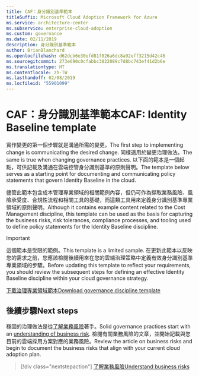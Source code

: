 ```yaml
---
title: CAF：身分識別基準範本
titleSuffix: Microsoft Cloud Adoption Framework for Azure
ms.service: architecture-center
ms.subservice: enterprise-cloud-adoption
ms.custom: governance
ms.date: 02/11/2019
description: 身分識別基準範本
author: BrianBlanchard
ms.openlocfilehash: d62dcb6e30efd81f026a6dc8a92eff3215d42c46
ms.sourcegitcommit: 273e690c0cfabbc3822089c7d8bc743ef41d2b6e
ms.translationtype: HT
ms.contentlocale: zh-TW
ms.lasthandoff: 02/08/2019
ms.locfileid: "55901099"
---
```

# <a name="caf-identity-baseline-template"></a><span data-ttu-id="1259e-103">CAF：身分識別基準範本</span><span class="sxs-lookup"><span data-stu-id="1259e-103">CAF: Identity Baseline template</span></span>

<span data-ttu-id="1259e-104">實作變更的第一個步驟就是溝通所需的變更。</span><span class="sxs-lookup"><span data-stu-id="1259e-104">The first step to implementing change is communicating the desired change.</span></span> <span data-ttu-id="1259e-105">同樣適用於變更治理做法。</span><span class="sxs-lookup"><span data-stu-id="1259e-105">The same is true when changing governance practices.</span></span> <span data-ttu-id="1259e-106">以下面的範本是一個起點，可供記載及溝通在雲端控管身分識別基準的原則聲明。</span><span class="sxs-lookup"><span data-stu-id="1259e-106">The template below serves as a starting point for documenting and communicating policy statements that govern Identity Baseline in the cloud.</span></span>  

<span data-ttu-id="1259e-107">儘管此範本包含成本管理專業領域的相關範例內容，但仍可作為擷取業務風險、風險承受度、合規性流程和相關工具的基礎，而這類工具用來定義身分識別基準專業領域的原則聲明。</span><span class="sxs-lookup"><span data-stu-id="1259e-107">Although it contains example content related to the Cost Management discipline, this template can be used as the basis for capturing the business risks, risk tolerances, compliance processes, and tooling used to define policy statements for the Identity Baseline discipline.</span></span>

> [!IMPORTANT]
> <span data-ttu-id="1259e-108">這個範本是受限的範例。</span><span class="sxs-lookup"><span data-stu-id="1259e-108">This template is a limited sample.</span></span> <span data-ttu-id="1259e-109">在更新此範本以反映您的需求之前，您應該檢閱後續用來在您的雲端治理策略中定義有效身分識別基準專業領域的步驟。</span><span class="sxs-lookup"><span data-stu-id="1259e-109">Before updating this template to reflect your requirements, you should review the subsequent steps for defining an effective Identity Baseline discipline within your cloud governance strategy.</span></span>

<!-- markdownlint-disable MD033 -->

 <span data-ttu-id="1259e-110"><a href="https://archcenter.blob.core.windows.net/cdn/fusion/governance/Governance Discipline Template.docx">下載治理專業領域範本</a></span><span class="sxs-lookup"><span data-stu-id="1259e-110"><a href="https://archcenter.blob.core.windows.net/cdn/fusion/governance/Governance Discipline Template.docx">Download governance discipline template</a></span></span>

<!-- markdownlint-enable MD033 -->

## <a name="next-steps"></a><span data-ttu-id="1259e-111">後續步驟</span><span class="sxs-lookup"><span data-stu-id="1259e-111">Next steps</span></span>

<span data-ttu-id="1259e-112">穩固的治理做法是從[了解業務風險](./business-risks.md)著手。</span><span class="sxs-lookup"><span data-stu-id="1259e-112">Solid governance practices start with an [understanding of business risk](./business-risks.md).</span></span> <span data-ttu-id="1259e-113">檢閱有關業務風險的文章，並開始記載與您目前的雲端採用方案對應的業務風險。</span><span class="sxs-lookup"><span data-stu-id="1259e-113">Review the article on business risks and begin to document the business risks that align with your current cloud adoption plan.</span></span>

> [!div class="nextstepaction"]
> [<span data-ttu-id="1259e-114">了解業務風險</span><span class="sxs-lookup"><span data-stu-id="1259e-114">Understand business risks</span></span>](./business-risks.md)
